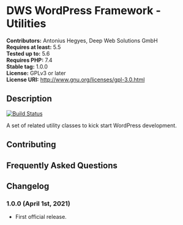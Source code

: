 # DWS WordPress Framework - Utilities

**Contributors:** Antonius Hegyes, Deep Web Solutions GmbH  
**Requires at least:** 5.5  
**Tested up to:** 5.6  
**Requires PHP:** 7.4  
**Stable tag:** 1.0.0  
**License:** GPLv3 or later  
**License URI:** http://www.gnu.org/licenses/gpl-3.0.html  


## Description 

[![Build Status](https://travis-ci.com/deep-web-solutions/wordpress-framework-utilities.svg?branch=master)](https://travis-ci.com/deep-web-solutions/wordpress-framework-utilities)

A set of related utility classes to kick start WordPress development.


## Contributing 


## Frequently Asked Questions 


## Changelog 


### 1.0.0 (April 1st, 2021) 
* First official release.